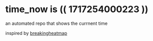 # time_now is (( 1717254000223 ))

an automated repo that shows the currnent time

inspired by [breakingheatmap](https://github.com/breakingheatmap/breakingheatmap)